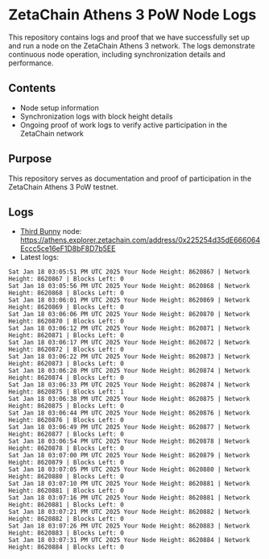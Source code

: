 # ZetaChain Athens 3 PoW Node Logs
This repository contains logs and proof that we have successfully set up and run a node on the ZetaChain Athens 3 network. The logs demonstrate continuous node operation, including synchronization details and performance.

## Contents
- Node setup information
- Synchronization logs with block height details
- Ongoing proof of work logs to verify active participation in the ZetaChain network

## Purpose
This repository serves as documentation and proof of participation in the ZetaChain Athens 3 PoW testnet.

## Logs

- [Third Bunny](https://thirdbunny.xyz/) node: https://athens.explorer.zetachain.com/address/0x225254d35dE666064Eccc5ce16eF1D8bF8D7b5EE
- Latest logs:
```
Sat Jan 18 03:05:51 PM UTC 2025 Your Node Height: 8620867 | Network Height: 8620867 | Blocks Left: 0
Sat Jan 18 03:05:56 PM UTC 2025 Your Node Height: 8620868 | Network Height: 8620868 | Blocks Left: 0
Sat Jan 18 03:06:01 PM UTC 2025 Your Node Height: 8620869 | Network Height: 8620869 | Blocks Left: 0
Sat Jan 18 03:06:06 PM UTC 2025 Your Node Height: 8620870 | Network Height: 8620870 | Blocks Left: 0
Sat Jan 18 03:06:12 PM UTC 2025 Your Node Height: 8620871 | Network Height: 8620871 | Blocks Left: 0
Sat Jan 18 03:06:17 PM UTC 2025 Your Node Height: 8620872 | Network Height: 8620872 | Blocks Left: 0
Sat Jan 18 03:06:22 PM UTC 2025 Your Node Height: 8620873 | Network Height: 8620873 | Blocks Left: 0
Sat Jan 18 03:06:28 PM UTC 2025 Your Node Height: 8620874 | Network Height: 8620874 | Blocks Left: 0
Sat Jan 18 03:06:33 PM UTC 2025 Your Node Height: 8620874 | Network Height: 8620875 | Blocks Left: 1
Sat Jan 18 03:06:38 PM UTC 2025 Your Node Height: 8620875 | Network Height: 8620875 | Blocks Left: 0
Sat Jan 18 03:06:44 PM UTC 2025 Your Node Height: 8620876 | Network Height: 8620876 | Blocks Left: 0
Sat Jan 18 03:06:49 PM UTC 2025 Your Node Height: 8620877 | Network Height: 8620877 | Blocks Left: 0
Sat Jan 18 03:06:54 PM UTC 2025 Your Node Height: 8620878 | Network Height: 8620878 | Blocks Left: 0
Sat Jan 18 03:07:00 PM UTC 2025 Your Node Height: 8620879 | Network Height: 8620879 | Blocks Left: 0
Sat Jan 18 03:07:05 PM UTC 2025 Your Node Height: 8620880 | Network Height: 8620880 | Blocks Left: 0
Sat Jan 18 03:07:10 PM UTC 2025 Your Node Height: 8620881 | Network Height: 8620881 | Blocks Left: 0
Sat Jan 18 03:07:16 PM UTC 2025 Your Node Height: 8620881 | Network Height: 8620881 | Blocks Left: 0
Sat Jan 18 03:07:21 PM UTC 2025 Your Node Height: 8620882 | Network Height: 8620882 | Blocks Left: 0
Sat Jan 18 03:07:26 PM UTC 2025 Your Node Height: 8620883 | Network Height: 8620883 | Blocks Left: 0
Sat Jan 18 03:07:31 PM UTC 2025 Your Node Height: 8620884 | Network Height: 8620884 | Blocks Left: 0
```

